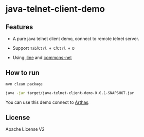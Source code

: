 # java-telnet-client-demo

## Features

* A pure java telnet client demo, connect to remote telnet server.

* Support `Tab`/`Ctrl + C`/`Ctrl + D`

* Using [jline](https://github.com/jline/jline2) and [commons-net](https://commons.apache.org/proper/commons-net/)


## How to run

```bash
mvn clean package

java -jar target/java-telnet-client-demo-0.0.1-SNAPSHOT.jar
```

You can use this demo connect to [Arthas](https://github.com/alibaba/arthas).

## License
Apache License V2
